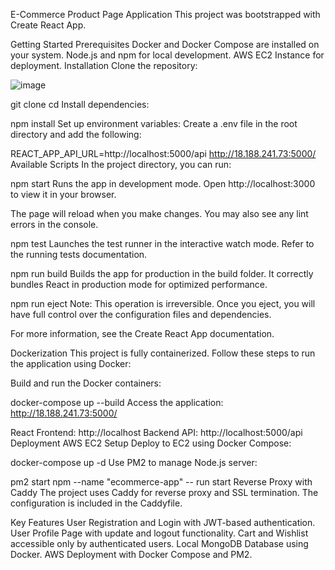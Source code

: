 E-Commerce Product Page Application
This project was bootstrapped with Create React App.

Getting Started
Prerequisites
Docker and Docker Compose are installed on your system.
Node.js and npm for local development.
AWS EC2 Instance for deployment.
Installation
Clone the repository:


![image](https://github.com/user-attachments/assets/3fd2ade2-e437-4289-a7e8-1abde589706e)



git clone <your-repo-url>
cd <your-repo-name>
Install dependencies:


npm install
Set up environment variables: Create a .env file in the root directory and add the following:


REACT_APP_API_URL=http://localhost:5000/api
http://18.188.241.73:5000/
Available Scripts
In the project directory, you can run:

npm start
Runs the app in development mode.
Open http://localhost:3000 to view it in your browser.

The page will reload when you make changes.
You may also see any lint errors in the console.

npm test
Launches the test runner in the interactive watch mode.
Refer to the running tests documentation.

npm run build
Builds the app for production in the build folder. It correctly bundles React in production mode for optimized performance.

npm run eject
Note: This operation is irreversible. Once you eject, you will have full control over the configuration files and dependencies.

For more information, see the Create React App documentation.

Dockerization
This project is fully containerized. Follow these steps to run the application using Docker:

Build and run the Docker containers:


docker-compose up --build
Access the application:  http://18.188.241.73:5000/

React Frontend: http://localhost
Backend API: http://localhost:5000/api
Deployment
AWS EC2 Setup
Deploy to EC2 using Docker Compose:


docker-compose up -d
Use PM2 to manage Node.js server:


pm2 start npm --name "ecommerce-app" -- run start
Reverse Proxy with Caddy
The project uses Caddy for reverse proxy and SSL termination. The configuration is included in the Caddyfile.

Key Features
User Registration and Login with JWT-based authentication.
User Profile Page with update and logout functionality.
Cart and Wishlist accessible only by authenticated users.
Local MongoDB Database using Docker.
AWS Deployment with Docker Compose and PM2.
